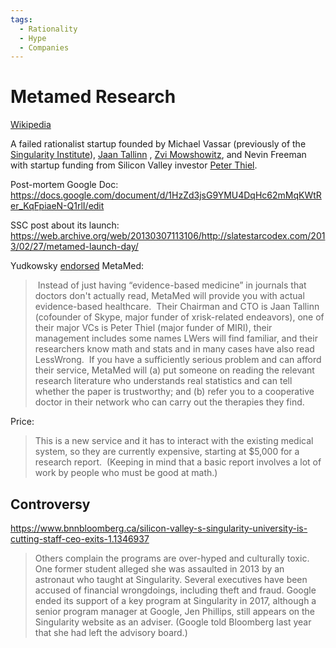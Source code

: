 ```yaml
---
tags:
  - Rationality
  - Hype
  - Companies
---
```

# Metamed Research

[Wikipedia](https://en.wikipedia.org/wiki/MetaMed)

A failed rationalist startup founded by Michael Vassar (previously of the [Singularity Institute]()), [Jaan Tallinn]() , [Zvi Mowshowitz](), and Nevin Freeman with startup funding from Silicon Valley investor [Peter Thiel]().

Post-mortem Google Doc:
https://docs.google.com/document/d/1HzZd3jsG9YMU4DqHc62mMqKWtRer_KqFpiaeN-Q1rlI/edit

SSC post about its launch:
https://web.archive.org/web/20130307113106/http://slatestarcodex.com/2013/02/27/metamed-launch-day/


Yudkowsky [endorsed](https://www.lesswrong.com/posts/f9s7pHub6hbsX7YKT/metamed-evidence-based-healthcare) MetaMed:
> Instead of just having “evidence-based medicine” in journals that doctors don't actually read, MetaMed will provide you with actual evidence-based healthcare.  Their Chairman and CTO is Jaan Tallinn (cofounder of Skype, major funder of xrisk-related endeavors), one of their major VCs is Peter Thiel (major funder of MIRI), their management includes some names LWers will find familiar, and their researchers know math and stats and in many cases have also read LessWrong.  If you have a sufficiently serious problem and can afford their service, MetaMed will (a) put someone on reading the relevant research literature who understands real statistics and can tell whether the paper is trustworthy; and (b) refer you to a cooperative doctor in their network who can carry out the therapies they find.

Price:
>This is a new service and it has to interact with the existing medical system, so they are currently expensive, starting at $5,000 for a research report.  (Keeping in mind that a basic report involves a lot of work by people who must be good at math.)

## Controversy

https://www.bnnbloomberg.ca/silicon-valley-s-singularity-university-is-cutting-staff-ceo-exits-1.1346937

> Others complain the programs are over-hyped and culturally toxic. One former student alleged she was assaulted in 2013 by an astronaut who taught at Singularity. Several executives have been accused of financial wrongdoings, including theft and fraud. Google ended its support of a key program at Singularity in 2017, although a senior program manager at Google, Jen Phillips, still appears on the Singularity website as an adviser. (Google told Bloomberg last year that she had left the advisory board.)


